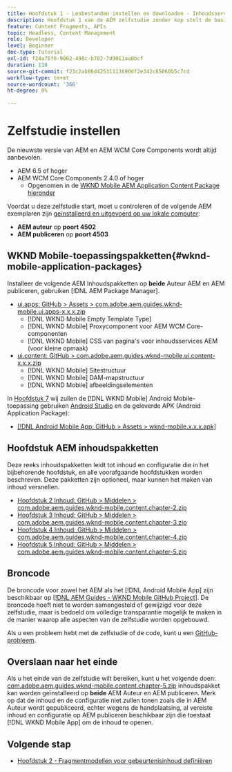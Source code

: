 ```yaml
---
title: Hoofdstuk 1 - Lesbestanden instellen en downloaden - Inhoudsservices
description: Hoofdstuk 1 van de AEM zelfstudie zonder kop stelt de basislijninstelling voor de AEM voor de zelfstudie.
feature: Content Fragments, APIs
topic: Headless, Content Management
role: Developer
level: Beginner
doc-type: Tutorial
exl-id: f24a75f6-9062-498c-b782-7d9011aa0bcf
duration: 110
source-git-commit: f23c2ab86d42531113690df2e342c65060b5c7cd
workflow-type: tm+mt
source-wordcount: '366'
ht-degree: 0%

---
```


# Zelfstudie instellen

De nieuwste versie van AEM en AEM WCM Core Components wordt altijd aanbevolen.

* AEM 6.5 of hoger
* AEM WCM Core Components 2.4.0 of hoger
   * Opgenomen in de [WKND Mobile AEM Application Content Package hieronder](#wknd-mobile-application-packages)

Voordat u deze zelfstudie start, moet u controleren of de volgende AEM exemplaren zijn [geïnstalleerd en uitgevoerd op uw lokale computer](https://helpx.adobe.com/experience-manager/6-5/sites/deploying/using/deploy.html#Default%20Local%20Install):

* **AEM auteur** op **poort 4502**
* **AEM publiceren** op **poort 4503**

## WKND Mobile-toepassingspakketten{#wknd-mobile-application-packages}

Installeer de volgende AEM Inhoudspakketten op **beide** Auteur AEM en AEM publiceren, gebruiken [!DNL AEM Package Manager].

* [ui.apps: GitHub > Assets > com.adobe.aem.guides.wknd-mobile.ui.apps-x.x.x.zip](https://github.com/adobe/aem-guides-wknd-mobile/releases/latest)
   * [!DNL WKND Mobile Empty Template Type]
   * [!DNL WKND Mobile] Proxycomponent voor AEM WCM Core-componenten
   * [!DNL WKND Mobile] CSS van pagina&#39;s voor inhoudsservices AEM (voor kleine opmaak)
* [ui.content: GitHub > com.adobe.aem.guides.wknd-mobile.ui.content-x.x.x.zip](https://github.com/adobe/aem-guides-wknd-mobile/releases/latest)
   * [!DNL WKND Mobile] Sitestructuur
   * [!DNL WKND Mobile] DAM-mapstructuur
   * [!DNL WKND Mobile] afbeeldingselementen

In [Hoofdstuk 7](./chapter-7.md) wij zullen de [!DNL WKND Mobile] Android Mobile-toepassing gebruiken [Android Studio](https://developer.android.com/studio) en de geleverde APK (Android Application Package):

* [[!DNL Android Mobile App: GitHub > Assets > wknd-mobile.x.x.x.apk]](https://github.com/adobe/aem-guides-wknd-mobile/releases/latest)

## Hoofdstuk AEM inhoudspakketten

Deze reeks inhoudspakketten leidt tot inhoud en configuratie die in het bijbehorende hoofdstuk, en alle voorafgaande hoofdstukken worden beschreven. Deze pakketten zijn optioneel, maar kunnen het maken van inhoud versnellen.

* [Hoofdstuk 2 Inhoud: GitHub > Middelen > com.adobe.aem.guides.wknd-mobile.content.chapter-2.zip](https://github.com/adobe/aem-guides-wknd-mobile/releases/latest)
* [Hoofdstuk 3 Inhoud: GitHub > Middelen > com.adobe.aem.guides.wknd-mobile.content.chapter-3.zip](https://github.com/adobe/aem-guides-wknd-mobile/releases/latest)
* [Hoofdstuk 4 Inhoud: GitHub > Middelen > com.adobe.aem.guides.wknd-mobile.content.chapter-4.zip](https://github.com/adobe/aem-guides-wknd-mobile/releases/latest)
* [Hoofdstuk 5 Inhoud: GitHub > Middelen > com.adobe.aem.guides.wknd-mobile.content.chapter-5.zip](https://github.com/adobe/aem-guides-wknd-mobile/releases/latest)

## Broncode

De broncode voor zowel het AEM als het [!DNL Android Mobile App] zijn beschikbaar op [[!DNL AEM Guides - WKND Mobile GitHub Project]](https://github.com/adobe/aem-guides-wknd-mobile). De broncode hoeft niet te worden samengesteld of gewijzigd voor deze zelfstudie, maar is bedoeld om volledige transparantie mogelijk te maken in de manier waarop alle aspecten van de zelfstudie worden opgebouwd.

Als u een probleem hebt met de zelfstudie of de code, kunt u een [GitHub-probleem](https://github.com/adobe/aem-guides-wknd-mobile/issues).

## Overslaan naar het einde

Als u het einde van de zelfstudie wilt bereiken, kunt u het volgende doen: [com.adobe.aem.guides.wknd-mobile.content.chapter-5.zip](https://github.com/adobe/aem-guides-wknd-mobile/releases/latest) inhoudspakket kan worden geïnstalleerd op **beide** AEM Auteur en AEM publiceren. Merk op dat de inhoud en de configuratie niet zullen tonen zoals die in AEM Auteur wordt gepubliceerd, echter wegens de handplaatsing, al vereiste inhoud en configuratie op AEM publiceren beschikbaar zijn die toestaat [!DNL WKND Mobile App] om de inhoud te openen.


## Volgende stap

* [Hoofdstuk 2 - Fragmentmodellen voor gebeurtenisinhoud definiëren](./chapter-2.md)
